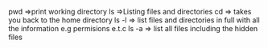pwd =>print working directory
ls =>Listing files and directories
cd <ENTER> => takes you back to the home directory
ls -l => list files and directories in full with all the information e.g permisions e.t.c
ls -a => list all files including the hidden files
